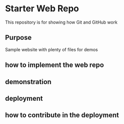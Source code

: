 # Starter Web Repo

This repository is for showing how Git and GitHub work

## Purpose

Sample website with plenty of files for demos

## how to implement the web repo

## demonstration

## deployment 

## how to contribute in the deployment
